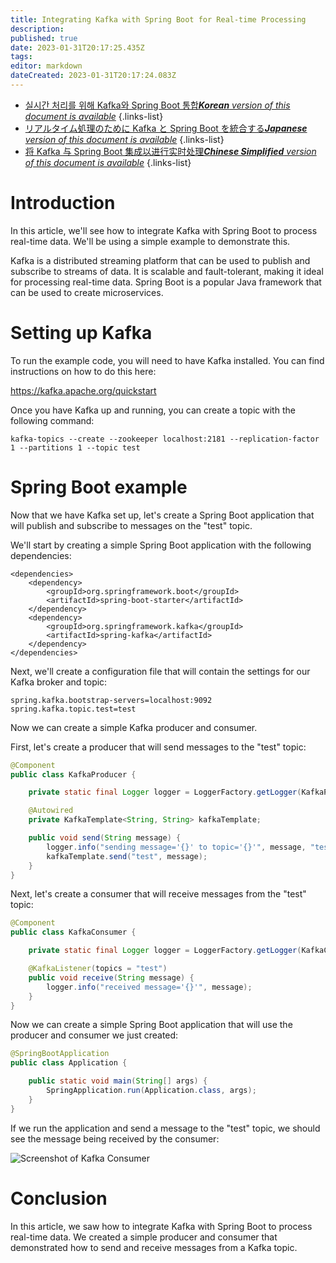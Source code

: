 ```yaml
---
title: Integrating Kafka with Spring Boot for Real-time Processing
description: 
published: true
date: 2023-01-31T20:17:25.435Z
tags: 
editor: markdown
dateCreated: 2023-01-31T20:17:24.083Z
---
```


- [실시간 처리를 위해 Kafka와 Spring Boot 통합***Korean** version of this document is available*](/ko/Knowledge-base/Backend/integrating-kafka-with-spring-boot-for-real-time-processing)
{.links-list}
- [リアルタイム処理のために Kafka と Spring Boot を統合する***Japanese** version of this document is available*](/ja/Knowledge-base/Backend/integrating-kafka-with-spring-boot-for-real-time-processing)
{.links-list}
- [将 Kafka 与 Spring Boot 集成以进行实时处理***Chinese Simplified** version of this document is available*](/zh/Knowledge-base/Backend/integrating-kafka-with-spring-boot-for-real-time-processing)
{.links-list}



# Introduction

In this article, we'll see how to integrate Kafka with Spring Boot to process real-time data. We'll be using a simple example to demonstrate this.

Kafka is a distributed streaming platform that can be used to publish and subscribe to streams of data. It is scalable and fault-tolerant, making it ideal for processing real-time data. Spring Boot is a popular Java framework that can be used to create microservices.

# Setting up Kafka

To run the example code, you will need to have Kafka installed. You can find instructions on how to do this here:

https://kafka.apache.org/quickstart

Once you have Kafka up and running, you can create a topic with the following command:

```
kafka-topics --create --zookeeper localhost:2181 --replication-factor 1 --partitions 1 --topic test
```

# Spring Boot example

Now that we have Kafka set up, let's create a Spring Boot application that will publish and subscribe to messages on the "test" topic.

We'll start by creating a simple Spring Boot application with the following dependencies:

```
<dependencies>
    <dependency>
        <groupId>org.springframework.boot</groupId>
        <artifactId>spring-boot-starter</artifactId>
    </dependency>
    <dependency>
        <groupId>org.springframework.kafka</groupId>
        <artifactId>spring-kafka</artifactId>
    </dependency>
</dependencies>
```

Next, we'll create a configuration file that will contain the settings for our Kafka broker and topic:

```
spring.kafka.bootstrap-servers=localhost:9092
spring.kafka.topic.test=test
```

Now we can create a simple Kafka producer and consumer.

First, let's create a producer that will send messages to the "test" topic:

```java
@Component
public class KafkaProducer {

    private static final Logger logger = LoggerFactory.getLogger(KafkaProducer.class);

    @Autowired
    private KafkaTemplate<String, String> kafkaTemplate;

    public void send(String message) {
        logger.info("sending message='{}' to topic='{}'", message, "test");
        kafkaTemplate.send("test", message);
    }
}
```

Next, let's create a consumer that will receive messages from the "test" topic:

```java
@Component
public class KafkaConsumer {

    private static final Logger logger = LoggerFactory.getLogger(KafkaConsumer.class);

    @KafkaListener(topics = "test")
    public void receive(String message) {
        logger.info("received message='{}'", message);
    }
}
```

Now we can create a simple Spring Boot application that will use the producer and consumer we just created:

```java
@SpringBootApplication
public class Application {

    public static void main(String[] args) {
        SpringApplication.run(Application.class, args);
    }
}
```

If we run the application and send a message to the "test" topic, we should see the message being received by the consumer:

![Screenshot of Kafka Consumer](kafka-consumer.png)

# Conclusion

In this article, we saw how to integrate Kafka with Spring Boot to process real-time data. We created a simple producer and consumer that demonstrated how to send and receive messages from a Kafka topic.